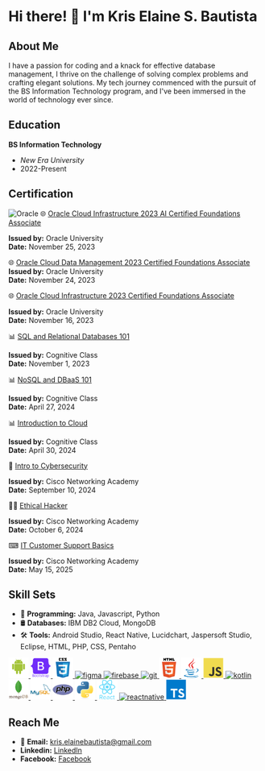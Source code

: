 # Hi there! 👋 I'm Kris Elaine S. Bautista


## About Me

I have a passion for coding and a knack for effective database management, I thrive on the challenge of solving complex problems and crafting elegant solutions. 
My tech journey commenced with the pursuit of the BS Information Technology program, and I've been immersed in the world of technology ever since.


## Education

**BS Information Technology**
  - *New Era University*
  - 2022-Present

## Certification
![Oracle](https://upload.wikimedia.org/wikipedia/commons/5/50/Oracle_logo.svg)
🌐 [Oracle Cloud Infrastructure 2023 AI Certified Foundations Associate](https://catalog-education.oracle.com/pls/certview/sharebadge?id=62F207568DF947A7704147BF9C189A63514B93642FDDAB74330FFE0675E88A25&fbclid=IwAR2teZ9DxFfEal_leT_Ht_douomBfR63wDHjJ30InIil7WDmb7AhqEYddFM
)

**Issued by:** Oracle University  
**Date:** November 25, 2023

🌐 [Oracle Cloud Data Management 2023 Certified Foundations Associate](https://catalog-education.oracle.com/pls/certview/sharebadge?id=1E333089F05C9C938C2110AAA3E02D102CCFBFD3F7C91C504C435B31EA78BD7A&fbclid=IwAR3ZDReFVYhrGEkukyBV3Gf4bP61tlFjNgVujU10B31FebrfyZlBBcOMJWk
)  
**Issued by:** Oracle University  
**Date:** November 24, 2023

🌐 [Oracle Cloud Infrastructure 2023 Certified Foundations Associate](https://catalog-education.oracle.com/pls/certview/sharebadge?id=F9A43403BD2B46152E3ABDF7B7B64893C63C229416D7274C6994A3343790265F&fbclid=IwAR1UEj0FhG4KBwSm7QvPZhuxq93_JI5iRxrwIpR7afIMLq55Nm37V0MC7q8)

**Issued by:** Oracle University  
**Date:** November 16, 2023

📊 [SQL and Relational Databases 101](https://courses.cognitiveclass.ai/certificates/20349553d9af4f3cb2361c2fce751b2a)
 
  **Issued by:** Cognitive Class  
  **Date:** November 1, 2023

📊 [NoSQL and DBaaS 101](https://courses.cognitiveclass.ai/certificates/cadbee531a174236853fc97bd1352b50)
 
   **Issued by:** Cognitive Class  
   **Date:** April 27, 2024
 
  📊 [Introduction to Cloud](https://courses.cognitiveclass.ai/certificates/d978aa32f0ce4e68b47e969eb411326a)
 
   **Issued by:** Cognitive Class  
   **Date:** April 30, 2024
    
🔐 [Intro to Cybersecurity](https://www.credly.com/badges/fb3cf107-2bd3-41ca-a509-c2103b684eed/public_url)

**Issued by:** Cisco Networking Academy  
**Date:** September 10, 2024

👩‍💻 [Ethical Hacker](https://www.credly.com/badges/a9a454e1-86fb-4eec-94a5-0abfe1d95d8f)

**Issued by:** Cisco Networking Academy  
**Date:** October 6, 2024

⌨ [IT Customer Support Basics](https://www.credly.com/badges/03943c8e-5633-4ae9-9345-534eb6a3d279/public_url)

**Issued by:** Cisco Networking Academy  
**Date:** May 15, 2025

## Skill Sets

- 💾 **Programming:** Java, Javascript, Python
- 🛢️ **Databases:** IBM DB2 Cloud, MongoDB
- 🛠️ **Tools:** Android Studio, React Native, Lucidchart, Jaspersoft Studio, Eclipse, HTML, PHP, CSS, Pentaho
<p align="left"> <a href="https://developer.android.com" target="_blank" rel="noreferrer"> <img src="https://raw.githubusercontent.com/devicons/devicon/master/icons/android/android-original-wordmark.svg" alt="android" width="40" height="40"/> </a> <a href="https://getbootstrap.com" target="_blank" rel="noreferrer"> <img src="https://raw.githubusercontent.com/devicons/devicon/master/icons/bootstrap/bootstrap-plain-wordmark.svg" alt="bootstrap" width="40" height="40"/> </a> <a href="https://www.w3schools.com/css/" target="_blank" rel="noreferrer"> <img src="https://raw.githubusercontent.com/devicons/devicon/master/icons/css3/css3-original-wordmark.svg" alt="css3" width="40" height="40"/> </a> <a href="https://www.figma.com/" target="_blank" rel="noreferrer"> <img src="https://www.vectorlogo.zone/logos/figma/figma-icon.svg" alt="figma" width="40" height="40"/> </a> <a href="https://firebase.google.com/" target="_blank" rel="noreferrer"> <img src="https://www.vectorlogo.zone/logos/firebase/firebase-icon.svg" alt="firebase" width="40" height="40"/> </a> <a href="https://git-scm.com/" target="_blank" rel="noreferrer"> <img src="https://www.vectorlogo.zone/logos/git-scm/git-scm-icon.svg" alt="git" width="40" height="40"/> </a> <a href="https://www.w3.org/html/" target="_blank" rel="noreferrer"> <img src="https://raw.githubusercontent.com/devicons/devicon/master/icons/html5/html5-original-wordmark.svg" alt="html5" width="40" height="40"/> </a> <a href="https://www.java.com" target="_blank" rel="noreferrer"> <img src="https://raw.githubusercontent.com/devicons/devicon/master/icons/java/java-original.svg" alt="java" width="40" height="40"/> </a> <a href="https://developer.mozilla.org/en-US/docs/Web/JavaScript" target="_blank" rel="noreferrer"> <img src="https://raw.githubusercontent.com/devicons/devicon/master/icons/javascript/javascript-original.svg" alt="javascript" width="40" height="40"/> </a> <a href="https://kotlinlang.org" target="_blank" rel="noreferrer"> <img src="https://www.vectorlogo.zone/logos/kotlinlang/kotlinlang-icon.svg" alt="kotlin" width="40" height="40"/> </a> <a href="https://www.mongodb.com/" target="_blank" rel="noreferrer"> <img src="https://raw.githubusercontent.com/devicons/devicon/master/icons/mongodb/mongodb-original-wordmark.svg" alt="mongodb" width="40" height="40"/> </a> <a href="https://www.mysql.com/" target="_blank" rel="noreferrer"> <img src="https://raw.githubusercontent.com/devicons/devicon/master/icons/mysql/mysql-original-wordmark.svg" alt="mysql" width="40" height="40"/> </a> <a href="https://www.php.net" target="_blank" rel="noreferrer"> <img src="https://raw.githubusercontent.com/devicons/devicon/master/icons/php/php-original.svg" alt="php" width="40" height="40"/> </a> <a href="https://www.python.org" target="_blank" rel="noreferrer"> <img src="https://raw.githubusercontent.com/devicons/devicon/master/icons/python/python-original.svg" alt="python" width="40" height="40"/> </a> <a href="https://reactjs.org/" target="_blank" rel="noreferrer"> <img src="https://raw.githubusercontent.com/devicons/devicon/master/icons/react/react-original-wordmark.svg" alt="react" width="40" height="40"/> </a> <a href="https://reactnative.dev/" target="_blank" rel="noreferrer"> <img src="https://reactnative.dev/img/header_logo.svg" alt="reactnative" width="40" height="40"/> </a> <a href="https://www.typescriptlang.org/" target="_blank" rel="noreferrer"> <img src="https://raw.githubusercontent.com/devicons/devicon/master/icons/typescript/typescript-original.svg" alt="typescript" width="40" height="40"/> </a> </p>

## Reach Me

- 📧 **Email:** kris.elainebautista@gmail.com
- **Linkedin:** [LinkedIn](https://www.linkedin.com/in/kris-elaine-s-bautista-06b7402a2/)
-  **Facebook:** [Facebook](https://www.facebook.com/kris.s.bautista.2024)
